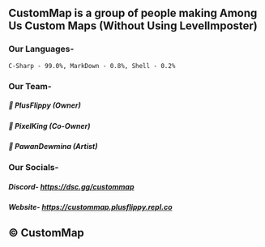 ## CustomMap is a group of people making Among Us Custom Maps (Without Using LevelImposter)

### Our Languages-
``C-Sharp - 99.0%, MarkDown - 0.8%, Shell - 0.2%``

### Our Team-
##### 🔹 PlusFlippy (Owner)
##### 🔹 PixelKing (Co-Owner) 
##### 🔹 PawanDewmina (Artist) 

### Our Socials-
##### Discord- https://dsc.gg/custommap
##### Website- https://custommap.plusflippy.repl.co

## © CustomMap
